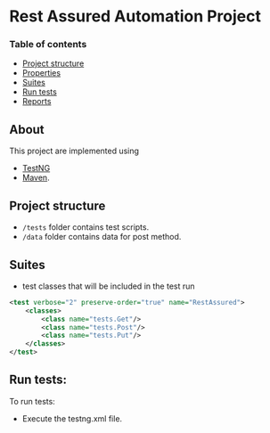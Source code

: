 # Rest Assured Automation Project


### Table of contents
* [Project structure](#project-structure)
* [Properties](#properties)
* [Suites](#suites)
* [Run tests](#run-tests)
* [Reports](#reports)

## About
This project are implemented using
* [TestNG](https://testng.org/)
* [Maven](https://maven.apache.org/).

## Project structure
* `/tests` folder contains test scripts.
* `/data` folder contains data for post method.

## Suites
* test classes that will be included in the test run
```xml
<test verbose="2" preserve-order="true" name="RestAssured">
    <classes>
        <class name="tests.Get"/>
        <class name="tests.Post"/>
        <class name="tests.Put"/>
    </classes>
</test>
```

## Run tests:
To run tests:
* Execute the testng.xml file.

